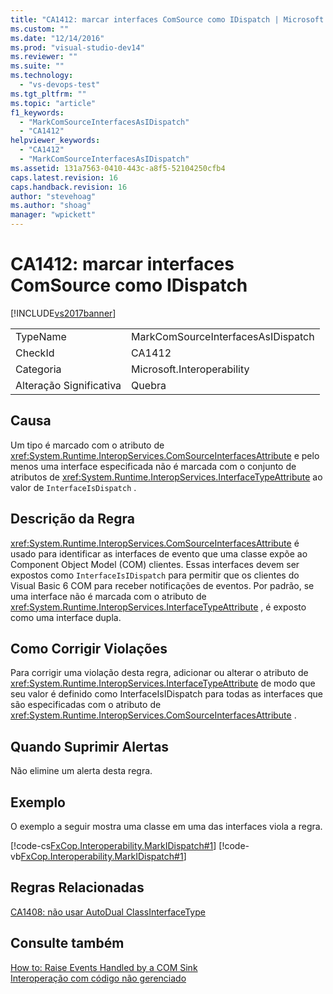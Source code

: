 ```yaml
---
title: "CA1412: marcar interfaces ComSource como IDispatch | Microsoft Docs"
ms.custom: ""
ms.date: "12/14/2016"
ms.prod: "visual-studio-dev14"
ms.reviewer: ""
ms.suite: ""
ms.technology: 
  - "vs-devops-test"
ms.tgt_pltfrm: ""
ms.topic: "article"
f1_keywords: 
  - "MarkComSourceInterfacesAsIDispatch"
  - "CA1412"
helpviewer_keywords: 
  - "CA1412"
  - "MarkComSourceInterfacesAsIDispatch"
ms.assetid: 131a7563-0410-443c-a8f5-52104250cfb4
caps.latest.revision: 16
caps.handback.revision: 16
author: "stevehoag"
ms.author: "shoag"
manager: "wpickett"
---
```

# CA1412: marcar interfaces ComSource como IDispatch
[!INCLUDE[vs2017banner](../code-quality/includes/vs2017banner.md)]

|||  
|-|-|  
|TypeName|MarkComSourceInterfacesAsIDispatch|  
|CheckId|CA1412|  
|Categoria|Microsoft.Interoperability|  
|Alteração Significativa|Quebra|  
  
## Causa  
 Um tipo é marcado com o atributo de <xref:System.Runtime.InteropServices.ComSourceInterfacesAttribute> e pelo menos uma interface especificada não é marcada com o conjunto de atributos de <xref:System.Runtime.InteropServices.InterfaceTypeAttribute> ao valor de `InterfaceIsDispatch` .  
  
## Descrição da Regra  
 <xref:System.Runtime.InteropServices.ComSourceInterfacesAttribute> é usado para identificar as interfaces de evento que uma classe expõe ao Component Object Model \(COM\) clientes.  Essas interfaces devem ser expostos como `InterfaceIsIDispatch` para permitir que os clientes do Visual Basic 6 COM para receber notificações de eventos.  Por padrão, se uma interface não é marcada com o atributo de <xref:System.Runtime.InteropServices.InterfaceTypeAttribute> , é exposto como uma interface dupla.  
  
## Como Corrigir Violações  
 Para corrigir uma violação desta regra, adicionar ou alterar o atributo de <xref:System.Runtime.InteropServices.InterfaceTypeAttribute> de modo que seu valor é definido como InterfaceIsIDispatch para todas as interfaces que são especificadas com o atributo de <xref:System.Runtime.InteropServices.ComSourceInterfacesAttribute> .  
  
## Quando Suprimir Alertas  
 Não elimine um alerta desta regra.  
  
## Exemplo  
 O exemplo a seguir mostra uma classe em uma das interfaces viola a regra.  
  
 [!code-cs[FxCop.Interoperability.MarkIDispatch#1](../code-quality/codesnippet/CSharp/ca1412-mark-comsource-interfaces-as-idispatch_1.cs)]
 [!code-vb[FxCop.Interoperability.MarkIDispatch#1](../code-quality/codesnippet/VisualBasic/ca1412-mark-comsource-interfaces-as-idispatch_1.vb)]  
  
## Regras Relacionadas  
 [CA1408: não usar AutoDual ClassInterfaceType](../code-quality/ca1408-do-not-use-autodual-classinterfacetype.md)  
  
## Consulte também  
 [How to: Raise Events Handled by a COM Sink](http://msdn.microsoft.com/pt-br/7c9944b2-e951-4c3e-a0a1-59b2ae37d7fd)   
 [Interoperação com código não gerenciado](../Topic/Interoperating%20with%20Unmanaged%20Code.md)